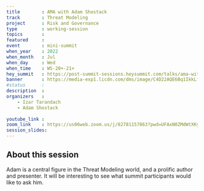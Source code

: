 ```yaml
---
title        : AMA with Adam Shostack
track        : Threat Modeling
project      : Risk and Governance
type         : working-session
topics       : 
featured     :
event        : mini-summit
when_year    : 2022
when_month   : Jul
when_day     : Wed
when_time    : WS-20+-21+
hey_summit   : https://post-summit-sessions.heysummit.com/talks/ama-with-adam-shostack/
banner       : https://media-exp1.licdn.com/dms/image/C4D22AQE6Bq1IkkLfGg/feedshare-shrink_2048_1536/0/1656251686804?e=1659571200&v=beta&t=qFijlnDAhja6zfVVQujxy4_zquhrVvcuv5kADn3rex4
#status      : 
description  :
organizers   :
    - Izar Tarandach
    - Adam Shostack
   
youtube_link : 
zoom_link    : https://us06web.zoom.us/j/82781157863?pwd=UFAxN0ZMdWtXKysvQ29HQkxQVDkwUT09
session_slides:
---
```




## About this session
Adam is a central figure in the Threat Modeling world, and a prolific author and presenter. It will be interesting to see what summit participants would like to ask him.

